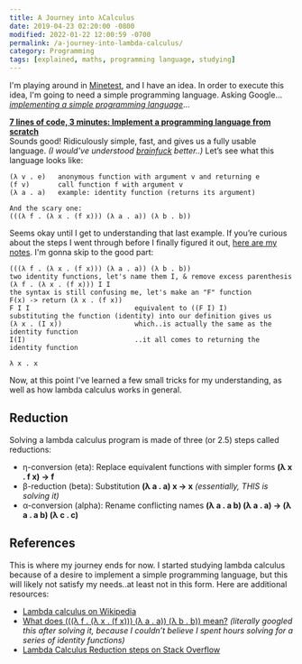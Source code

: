 ```yaml
---
title: A Journey into λCalculus
date: 2019-04-23 02:20:00 -0800
modified: 2022-01-22 12:00:59 -0700
permalink: /a-journey-into-lambda-calculus/
category: Programming
tags: [explained, maths, programming language, studying]
---
```


I'm playing around in [Minetest](https://www.minetest.net/), and I have an idea. In order to execute this idea, I'm going to need a simple programming language. Asking Google… [_implementing a simple programming language_](https://www.google.com/search?q=implementing+a+simple+programming+language)…

[**7 lines of code, 3 minutes: Implement a programming language from scratch**](http://matt.might.net/articles/implementing-a-programming-language/)  
Sounds good! Ridiculously simple, fast, and gives us a fully usable language. _(I would've understood [brainfuck](https://esolangs.org/wiki/brainfuck) better..)_ Let’s see what this language looks like:

```
(λ v . e)   anonymous function with argument v and returning e
(f v)       call function f with argument v
(λ a . a)   example: identity function (returns its argument)

And the scary one:
(((λ f . (λ x . (f x))) (λ a . a)) (λ b . b))
```

Seems okay until I get to understanding that last example. If you’re curious about the steps I went through before I finally figured it out, [here are my notes](https://pastebin.com/u/TangentFox/1/n12kaCgm). I'm gonna skip to the good part:

```
(((λ f . (λ x . (f x))) (λ a . a)) (λ b . b))
two identity functions, let's name them I, & remove excess parenthesis
(λ f . (λ x . (f x))) I I
the syntax is still confusing me, let's make an "F" function
F(x) -> return (λ x . (f x))
F I I                          equivalent to ((F I) I)
substituting the function (identity) into our definition gives us
(λ x . (I x))                  which..is actually the same as the identity function
I(I)                           ..it all comes to returning the identity function

λ x . x
```

Now, at this point I've learned a few small tricks for my understanding, as well as how lambda calculus works in general.

## Reduction

Solving a lambda calculus program is made of three (or 2.5) steps called reductions:

- η-conversion (eta): Replace equivalent functions with simpler forms **(λ x . f x) -> f**
- β-reduction (beta): Substitution **(λ a . a) x -> x** _(essentially, THIS is solving it)_
- α-conversion (alpha): Rename conflicting names **(λ a . a b) (λ a . a) -> (λ a . a b) (λ c . c)**

## References

This is where my journey ends for now. I started studying lambda calculus because of a desire to implement a simple programming language, but this will likely not satisfy my needs..at least not in this form. Here are additional resources:

- [Lambda calculus on Wikipedia](https://en.wikipedia.org/wiki/Lambda_calculus)
- [What does (((λ f . (λ x . (f x))) (λ a . a)) (λ b . b)) mean?](http://patshaughnessy.net/2014/1/30/what-does-f-x-f-x-a-a-b-b-mean) _(literally googled this after solving it, because I couldn’t believe I spent hours solving for a series of identity functions)_
- [Lambda Calculus Reduction steps on Stack Overflow](https://stackoverflow.com/questions/34140819/lambda-calculus-reduction-steps)
